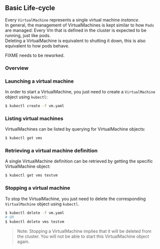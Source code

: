 ## Basic Life-cycle

Every `VirtualMachine` represents a single virtual machine _instance_.  
In general, the management of VirtualMachines is kept similar to how `Pods` are managed: Every Vm that is defined in the cluster is expected to be running, just like pods.  
Deleting a VirtualMachine is equivalent to shutting it down, this is also equivalent to how pods behave.

FIXME needs to be reworked.

### Overview



### Launching a virtual machine

In order to start a VirtualMachine, you just need to create a `VirtualMachine` object using `kubectl`:

```bash
$ kubectl create -f vm.yaml
```

### Listing virtual machines

VirtualMachines can be listed by querying for VirtualMachine objects:

```bash
$ kubectl get vms
```

### Retrieving a virtual machine definition

A single VirtualMachine definition can be retrieved by getting the specific VirtualMachine object:

```bash
$ kubectl get vms testvm
```

### Stopping a virtual machine

To stop the VirtualMachine, you just need to delete the corresponding `VirtualMachine` object using `kubectl`.

```bash
$ kubectl delete -f vm.yaml
# OR
$ kubectl delete vms testvm
```

> Note: Stopping a VirtualMachine implies that it will be deleted from the cluster. You will not be able to start this VirtualMachine object again.



